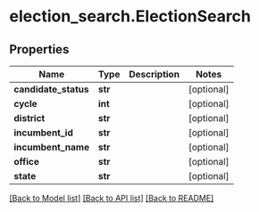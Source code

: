 # election_search.ElectionSearch

## Properties
Name | Type | Description | Notes
------------ | ------------- | ------------- | -------------
**candidate_status** | **str** |  | [optional]
**cycle** | **int** |  | [optional]
**district** | **str** |  | [optional]
**incumbent_id** | **str** |  | [optional]
**incumbent_name** | **str** |  | [optional]
**office** | **str** |  | [optional]
**state** | **str** |  | [optional]

[[Back to Model list]](../README.md#documentation-for-models) [[Back to API list]](../README.md#documentation-for-api-endpoints) [[Back to README]](../README.md)

